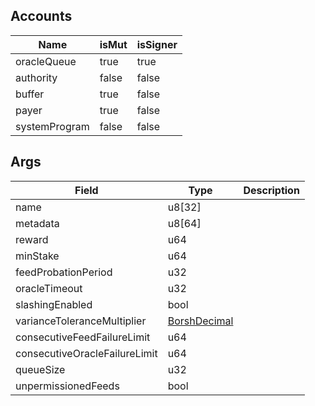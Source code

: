 ## Accounts
|Name|isMut|isSigner|
|--|--|--|
| oracleQueue | true | true |
| authority | false | false |
| buffer | true | false |
| payer | true | false |
| systemProgram | false | false |
## Args
| Field | Type | Description |
|--|--|--|
| name |  u8[32] | |
| metadata |  u8[64] | |
| reward |  u64 | |
| minStake |  u64 | |
| feedProbationPeriod |  u32 | |
| oracleTimeout |  u32 | |
| slashingEnabled |  bool | |
| varianceToleranceMultiplier |  [BorshDecimal](/program/types/borshdecimal) | |
| consecutiveFeedFailureLimit |  u64 | |
| consecutiveOracleFailureLimit |  u64 | |
| queueSize |  u32 | |
| unpermissionedFeeds |  bool | |
